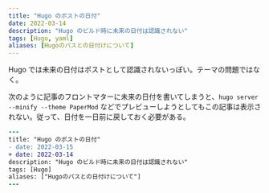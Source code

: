 ```yaml
---
title: "Hugo のポストの日付"
date: 2022-03-14
description: "Hugo のビルド時に未来の日付は認識されない"
tags: [Hugo, yaml]
aliases: [Hugoのパスとの日付けについて]
---
```


Hugo では未来の日付はポストとして認識されないっぽい。テーマの問題ではなく。

次のように記事のフロントマターに未来の日付を書いてしまうと、`hugo server --minify --theme PaperMod` などでプレビューしようとしてもこの記事は表示されない。従って、日付を一日前に戻しておく必要がある。

```diff yml:この記事のYAMLフロントマター
---
title: "Hugo のポストの日付"
- date: 2022-03-15
+ date: 2022-03-14
description: "Hugo のビルド時に未来の日付は認識されない"
tags: [Hugo]
aliases: ["Hugoのパスとの日付けについて"]
---
```

